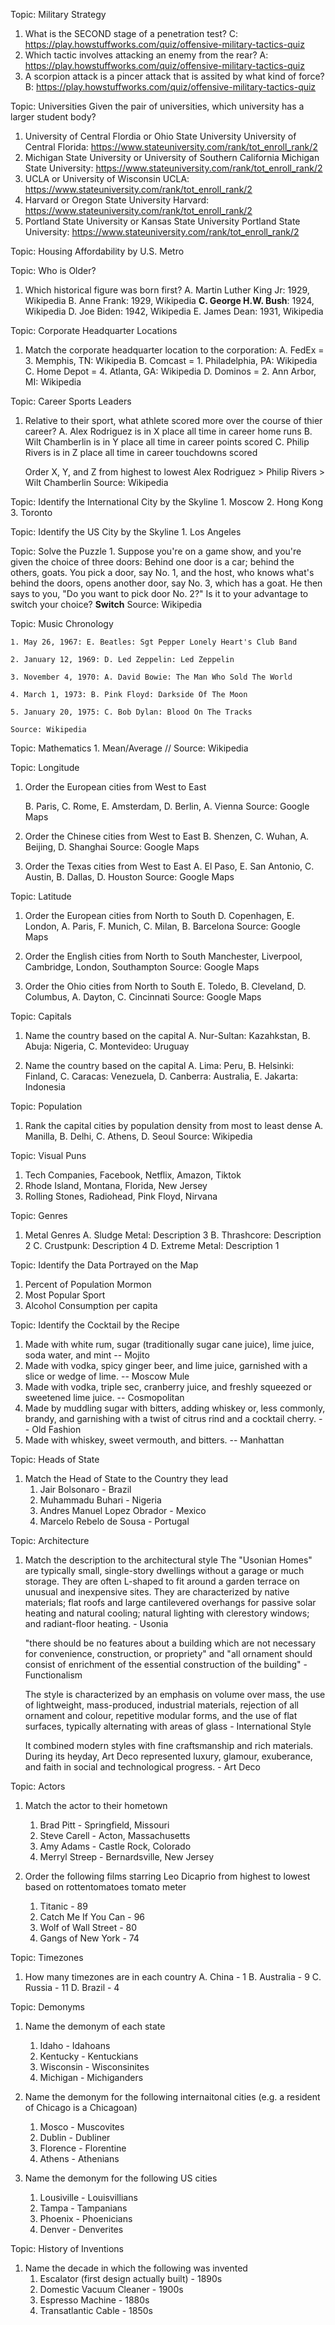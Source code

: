Topic: Military Strategy
1. What is the SECOND stage of a penetration test?
    C: https://play.howstuffworks.com/quiz/offensive-military-tactics-quiz
2. Which tactic involves attacking an enemy from the rear?
    A: https://play.howstuffworks.com/quiz/offensive-military-tactics-quiz
3. A scorpion attack is a pincer attack that is assited by what kind of force?
    B: https://play.howstuffworks.com/quiz/offensive-military-tactics-quiz

Topic: Universities
Given the pair of universities, which university has a larger student body?
1. University of Central Flordia or Ohio State University
    University of Central Florida: https://www.stateuniversity.com/rank/tot_enroll_rank/2
2. Michigan State University or University of Southern California
    Michigan State University: https://www.stateuniversity.com/rank/tot_enroll_rank/2
3. UCLA or University of Wisconsin
    UCLA: https://www.stateuniversity.com/rank/tot_enroll_rank/2
4. Harvard or Oregon State University
    Harvard: https://www.stateuniversity.com/rank/tot_enroll_rank/2
5. Portland State University or Kansas State University
    Portland State University: https://www.stateuniversity.com/rank/tot_enroll_rank/2

Topic: Housing Affordability by U.S. Metro

Topic: Who is Older?
1. Which historical figure was born first?
    A. Martin Luther King Jr: 1929, Wikipedia
    B. Anne Frank: 1929, Wikipedia
    **C. George H.W. Bush**: 1924, Wikipedia
    D. Joe Biden: 1942, Wikipedia
    E. James Dean: 1931, Wikipedia

Topic: Corporate Headquarter Locations
1. Match the corporate headquarter location to the corporation:
    A. FedEx = 3. Memphis, TN: Wikipedia
    B. Comcast =  1. Philadelphia, PA: Wikipedia
    C. Home Depot = 4. Atlanta, GA: Wikipedia
    D. Dominos = 2. Ann Arbor, MI: Wikipedia

Topic: Career Sports Leaders
1. Relative to their sport, what athlete scored more over the course of thier career?
    A. Alex Rodriguez is in X place all time in career home runs
    B. Wilt Chamberlin is in Y place all time in career points scored
    C. Philip Rivers is in Z place all time in career touchdowns scored

    Order X, Y, and Z from highest to lowest
    Alex Rodriguez > Philip Rivers > Wilt Chamberlin
    Source: Wikipedia

Topic: Identify the International City by the Skyline
    1. Moscow
    2. Hong Kong
    3. Toronto
    
Topic: Identify the US City by the Skyline
    1. Los Angeles

Topic: Solve the Puzzle
    1. Suppose you're on a game show, and you're given the choice of three doors: Behind one door is a car; behind the others, goats. You pick a door, say No. 1, and the host, who knows what's behind the doors, opens another door, say No. 3, which has a goat. He then says to you, "Do you want to pick door No. 2?" Is it to your advantage to switch your choice?
    **Switch**
    Source: Wikipedia


Topic: Music Chronology

    1. May 26, 1967: E. Beatles: Sgt Pepper Lonely Heart's Club Band
    
    2. January 12, 1969: D. Led Zeppelin: Led Zeppelin
    
    3. November 4, 1970: A. David Bowie: The Man Who Sold The World
    
    4. March 1, 1973: B. Pink Floyd: Darkside Of The Moon
    
    5. January 20, 1975: C. Bob Dylan: Blood On The Tracks
    
    Source: Wikipedia
    
    
Topic: Mathematics
    1. Mean/Average // Source: Wikipedia

    
    
Topic: Longitude
1. Order the European cities from West to East

    B. Paris, C. Rome, E. Amsterdam, D. Berlin, A. Vienna
    Source: Google Maps

2. Order the Chinese cities from West to East
    B. Shenzen, C. Wuhan, A. Beijing, D. Shanghai
    Source: Google Maps
    
3. Order the Texas cities from West to East
    A. El Paso, E. San Antonio, C. Austin, B. Dallas, D. Houston
    Source: Google Maps
    
Topic: Latitude

1. Order the European cities from North to South
    D. Copenhagen, E. London, A. Paris, F. Munich, C. Milan, B. Barcelona
    Source: Google Maps

2. Order the English cities from North to South
    Manchester, Liverpool, Cambridge, London, Southampton
    Source: Google Maps

3. Order the Ohio cities from North to South
    E. Toledo, B. Cleveland, D. Columbus, A. Dayton, C. Cincinnati
    Source: Google Maps

Topic: Capitals

1. Name the country based on the capital
   A. Nur-Sultan: Kazahkstan, B. Abuja: Nigeria, C. Montevideo: Uruguay

2. Name the country based on the capital
   A. Lima: Peru, B. Helsinki: Finland, C. Caracas: Venezuela, D. Canberra: Australia, E. Jakarta: Indonesia

Topic: Population

1. Rank the capital cities by population density from most to least dense
   A. Manilla, B. Delhi, C. Athens, D. Seoul Source: Wikipedia

Topic: Visual Puns

1. Tech Companies, Facebook, Netflix, Amazon, Tiktok
2. Rhode Island, Montana, Florida, New Jersey
3. Rolling Stones, Radiohead, Pink Floyd, Nirvana

Topic: Genres

1. Metal Genres
   A. Sludge Metal: Description 3
   B. Thrashcore: Description 2
   C. Crustpunk: Description 4
   D. Extreme Metal: Description 1

Topic: Identify the Data Portrayed on the Map

1. Percent of Population Mormon
2. Most Popular Sport
3. Alcohol Consumption per capita

Topic: Identify the Cocktail by the Recipe

1. Made with white rum, sugar (traditionally sugar cane juice), lime juice, soda water, and mint -- Mojito
2. Made with vodka, spicy ginger beer, and lime juice, garnished with a slice or wedge of lime. -- Moscow Mule
3. Made with vodka, triple sec, cranberry juice, and freshly squeezed or sweetened lime juice. -- Cosmopolitan
4. Made by muddling sugar with bitters, adding whiskey or, less commonly, brandy, and garnishing with a twist of citrus rind and a cocktail cherry. -- Old Fashion
5. Made with whiskey, sweet vermouth, and bitters. -- Manhattan

Topic: Heads of State

1. Match the Head of State to the Country they lead
   1. Jair Bolsonaro - Brazil
   2. Muhammadu Buhari - Nigeria
   3. Andres Manuel Lopez Obrador - Mexico
   4. Marcelo Rebelo de Sousa - Portugal
   
Topic: Architecture

1. Match the description to the architectural style
    The "Usonian Homes" are typically small, single-story dwellings without a garage or much storage. They are often L-shaped to fit around a garden terrace on unusual and inexpensive sites. They are characterized by native materials; flat roofs and large cantilevered overhangs for passive solar heating and natural cooling; natural lighting with clerestory windows; and radiant-floor heating. - Usonia

    "there should be no features about a building which are not necessary for convenience, construction, or propriety" and "all ornament should consist of enrichment of the essential construction of the building" - Functionalism

    The style is characterized by an emphasis on volume over mass, the use of lightweight, mass-produced, industrial materials, rejection of all ornament and colour, repetitive modular forms, and the use of flat surfaces, typically alternating with areas of glass - International Style

    It combined modern styles with fine craftsmanship and rich materials. During its heyday, Art Deco represented luxury, glamour, exuberance, and faith in social and technological progress.  - Art Deco

Topic: Actors

1. Match the actor to their hometown
   1. Brad Pitt - Springfield, Missouri
   2. Steve Carell - Acton, Massachusetts
   3. Amy Adams - Castle Rock, Colorado
   4. Merryl Streep - Bernardsville, New Jersey
   
2. Order the following films starring Leo Dicaprio from highest to lowest based on rottentomatoes tomato meter
   1. Titanic - 89
   2. Catch Me If You Can - 96
   3. Wolf of Wall Street - 80
   4. Gangs of New York - 74


Topic: Timezones

1. How many timezones are in each country
    A. China - 1
    B. Australia - 9
    C. Russia - 11
    D. Brazil - 4

Topic: Demonyms

1. Name the demonym of each state
   1. Idaho - Idahoans
   2. Kentucky - Kentuckians
   3. Wisconsin - Wisconsinites
   4. Michigan - Michiganders

2. Name the demonym for the following internaitonal cities (e.g. a resident of Chicago is a Chicagoan)
   1. Mosco - Muscovites
   2. Dublin - Dubliner
   3. Florence - Florentine
   4. Athens - Athenians

3. Name the demonym for the following US cities
   1. Lousiville - Louisvillians
   2. Tampa - Tampanians
   3. Phoenix - Phoenicians
   4. Denver - Denverites


Topic: History of Inventions

1. Name the decade in which the following was invented
   1. Escalator (first design actually built) - 1890s
   2. Domestic Vacuum Cleaner - 1900s
   3. Espresso Machine - 1880s
   4. Transatlantic Cable - 1850s